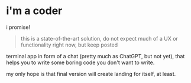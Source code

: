# i'm a coder
i promise!

> this is a state-of-the-art solution, do not expect much of a UX or functionality right now, but keep posted

terminal app in form of a chat (pretty much as ChatGPT, but not yet), that helps you to write some boring code you don't want to write.

my only hope is that final version will create landing for itself, at least.
